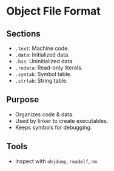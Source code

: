 # Object File Format

## Sections
- `.text`: Machine code.
- `.data`: Initialized data.
- `.bss`: Uninitialized data.
- `.rodata`: Read-only literals.
- `.symtab`: Symbol table.
- `.strtab`: String table.

## Purpose
- Organizes code & data.
- Used by linker to create executables.
- Keeps symbols for debugging.

## Tools
- Inspect with `objdump`, `readelf`, `nm`.